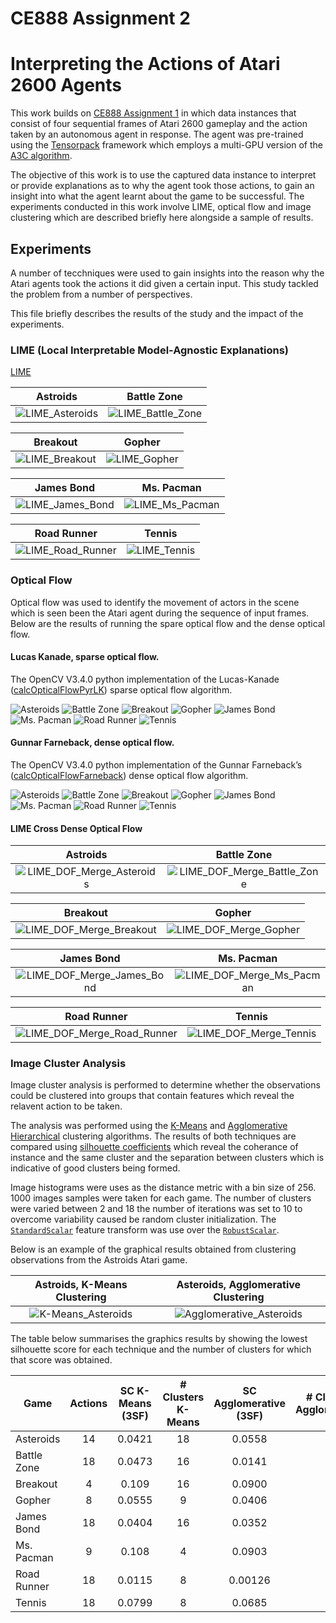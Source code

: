 # CE888 Assignment 2
# Interpreting the Actions of Atari 2600 Agents

This work builds on [CE888 Assignment 1](https://github.com/JamesMadge/ce888assignment1) in which data instances that consist of four sequential frames of Atari 2600 gameplay and the action taken by an autonomous agent in response. The agent was pre-trained using the [Tensorpack](https://github.com/ppwwyyxx/tensorpack/tree/master/examples/A3C-Gym) framework which employs a multi-GPU version of the [A3C algorithm](https://arxiv.org/pdf/1602.01783.pdf).

The objective of this work is to use the captured data instance to interpret or provide explanations as to why the agent took those actions, to gain an insight into what the agent learnt about the game to be successful. The experiments conducted in this work involve LIME, optical flow and image clustering which are described briefly here alongside a sample of results. 

## Experiments

A number of tecchniques were used to gain insights into the reason why the Atari agents took the actions it did given a certain input. This study tackled the problem from a number of perspectives.

This file briefly describes the results of the study and the impact of the experiments.

### LIME (Local Interpretable Model-Agnostic Explanations)

[LIME](https://github.com/marcotcr/lime)

Astroids | Battle Zone
:-------:|:----------:
![LIME_Asteroids](https://raw.githubusercontent.com/JamesMadge/ce888assignment2/master/explanation/results/asteroids/frames/4394-6-23-8.png "LIME, Asteroids") | ![LIME_Battle_Zone](https://raw.githubusercontent.com/JamesMadge/ce888assignment2/master/explanation/results/battle_zone/frames/2177-0-2177-13.png "LIME, Battle Zone")

Breakout | Gopher
:-------:|:----------:
![LIME_Breakout](https://raw.githubusercontent.com/JamesMadge/ce888assignment2/master/explanation/results/breakout/frames/1911-0-1911-2.png "LIME, Breakout")  |  ![LIME_Gopher](https://raw.githubusercontent.com/JamesMadge/ce888assignment2/master/explanation/results/gopher/frames/1131-0-1131-3.png "LIME, Gopher")

James Bond | Ms. Pacman
:---------:|:----------:
![LIME_James_Bond](https://raw.githubusercontent.com/JamesMadge/ce888assignment2/master/explanation/results/james_bond/frames/4851-2-494-17.png "LIME, James Bond")  |  ![LIME_Ms_Pacman](https://raw.githubusercontent.com/JamesMadge/ce888assignment2/master/explanation/results/ms_pacman/frames/4475-1-2048-2.png "LIME, Ms. Pacman")

Road Runner | Tennis
:----------:|:----------:
![LIME_Road_Runner](https://raw.githubusercontent.com/JamesMadge/ce888assignment2/master/explanation/results/road_runner/frames/4877-3-886-7.png "LIME, Road Runner")  |  ![LIME_Tennis](https://raw.githubusercontent.com/JamesMadge/ce888assignment2/master/explanation/results/tennis/frames/662-0-662-9.png "LIME, Tennis")


<!-- ![Asteroids](https://raw.githubusercontent.com/JamesMadge/ce888assignment2/master/explanation/results/asteroids/frames/4394-6-23-8.png "TEXT")
![Battle Zone](https://raw.githubusercontent.com/JamesMadge/ce888assignment2/master/explanation/results/battle_zone/frames/2177-0-2177-13.png "TEXT") -->

<!-- ![Breakout](https://raw.githubusercontent.com/JamesMadge/ce888assignment2/master/explanation/results/breakout/frames/1911-0-1911-2.png "TEXT")
![Gopher](https://raw.githubusercontent.com/JamesMadge/ce888assignment2/master/explanation/results/gopher/frames/1131-0-1131-3.png "TEXT") -->

<!-- ![James Bond](https://raw.githubusercontent.com/JamesMadge/ce888assignment2/master/explanation/results/james_bond/frames/4851-2-494-17.png "TEXT")
![Ms. Pacman](https://raw.githubusercontent.com/JamesMadge/ce888assignment2/master/explanation/results/ms_pacman/frames/4475-1-2048-2.png "TEXT") -->

<!-- ![Road Runner](https://raw.githubusercontent.com/JamesMadge/ce888assignment2/master/explanation/results/road_runner/frames/4877-3-886-7.png "TEXT")
![Tennis](https://raw.githubusercontent.com/JamesMadge/ce888assignment2/master/explanation/results/tennis/frames/662-0-662-9.png "TEXT") -->

### Optical Flow

Optical flow was used to identify the movement of actors in the scene which is seen been the Atari agent during the sequence of input frames. Below are the results of running the spare optical flow and the dense optical flow.

#### Lucas Kanade, sparse optical flow.

The OpenCV V3.4.0 python implementation of the Lucas-Kanade  ([calcOpticalFlowPyrLK](https://docs.opencv.org/3.0-beta/modules/video/doc/motion_analysis_and_object_tracking.html#calcopticalflowpyrlk)) sparse optical flow algorithm.

![Asteroids](https://raw.githubusercontent.com/JamesMadge/ce888assignment2/master/optical_flow/results/lucas_kanade/asteroids/frames/1030-1-547-4.png "TEXT")
![Battle Zone](https://raw.githubusercontent.com/JamesMadge/ce888assignment2/master/optical_flow/results/lucas_kanade/battle_zone/frames/103-0-103-4.png "TEXT")
![Breakout](https://raw.githubusercontent.com/JamesMadge/ce888assignment2/master/optical_flow/results/lucas_kanade/breakout/frames/78-0-78-2.png "TEXT")
![Gopher](https://raw.githubusercontent.com/JamesMadge/ce888assignment2/master/optical_flow/results/lucas_kanade/gopher/frames/90-0-90-7.png "TEXT")
![James Bond](https://raw.githubusercontent.com/JamesMadge/ce888assignment2/master/optical_flow/results/lucas_kanade/james_bond/frames/27-0-27-8.png "TEXT")
![Ms. Pacman](https://raw.githubusercontent.com/JamesMadge/ce888assignment2/master/optical_flow/results/lucas_kanade/ms_pacman/frames/98-0-98-0.png "TEXT")
![Road Runner](https://raw.githubusercontent.com/JamesMadge/ce888assignment2/master/optical_flow/results/lucas_kanade/road_runner/frames/105-0-105-9.png "TEXT")
![Tennis](https://raw.githubusercontent.com/JamesMadge/ce888assignment2/master/optical_flow/results/lucas_kanade/tennis/frames/29-0-29-15.png "TEXT")

#### Gunnar Farneback, dense optical flow.

The OpenCV V3.4.0 python implementation of the Gunnar Farneback’s ([calcOpticalFlowFarneback](https://docs.opencv.org/2.4/modules/video/doc/motion_analysis_and_object_tracking.html#calcopticalflowfarneback)) dense optical flow algorithm.

![Asteroids](https://raw.githubusercontent.com/JamesMadge/ce888assignment2/master/optical_flow/results/dense/asteroids/frames/76-0-76-5.png "TEXT")
![Battle Zone](https://raw.githubusercontent.com/JamesMadge/ce888assignment2/master/optical_flow/results/dense/battle_zone/frames/97-0-97-4.png "TEXT")
![Breakout](https://raw.githubusercontent.com/JamesMadge/ce888assignment2/master/optical_flow/results/dense/breakout/frames/31-0-31-0.png "TEXT")
![Gopher](https://raw.githubusercontent.com/JamesMadge/ce888assignment2/master/optical_flow/results/dense/gopher/frames/98-0-98-4.png "TEXT")
![James Bond](https://raw.githubusercontent.com/JamesMadge/ce888assignment2/master/optical_flow/results/dense/james_bond/frames/7-0-7-7.png "TEXT")
![Ms. Pacman](https://raw.githubusercontent.com/JamesMadge/ce888assignment2/master/optical_flow/results/dense/ms_pacman/frames/93-0-93-0.png "TEXT")
![Road Runner](https://raw.githubusercontent.com/JamesMadge/ce888assignment2/master/optical_flow/results/dense/road_runner/frames/90-0-90-9.png "TEXT")
![Tennis](https://raw.githubusercontent.com/JamesMadge/ce888assignment2/master/optical_flow/results/dense/tennis/frames/10-0-10-16.png "TEXT")

#### LIME Cross Dense Optical Flow

Astroids | Battle Zone
:-------:|:----------:
![LIME_DOF_Merge_Asteroids](https://raw.githubusercontent.com/JamesMadge/ce888assignment2/master/merged_lime_optical_flow/13-0-13-8.png "LIME & Dense Optical Flow Merge, Asteroids")  |  ![LIME_DOF_Merge_Battle_Zone](https://raw.githubusercontent.com/JamesMadge/ce888assignment2/master/merged_lime_optical_flow/263-0-263-10.png "LIME & Dense Optical Flow Merge, Battle Zone")

Breakout | Gopher
:-------:|:----------:
![LIME_DOF_Merge_Breakout](https://raw.githubusercontent.com/JamesMadge/ce888assignment2/master/merged_lime_optical_flow/1469-0-1469-3.png "LIME & Dense Optical Flow Merge, Breakout")  |  ![LIME_DOF_Merge_Gopher](https://raw.githubusercontent.com/JamesMadge/ce888assignment2/master/merged_lime_optical_flow/1334-0-1334-6.png "LIME & Dense Optical Flow Merge, Gopher")

James Bond | Ms. Pacman
:---------:|:----------:
![LIME_DOF_Merge_James_Bond](https://raw.githubusercontent.com/JamesMadge/ce888assignment2/master/merged_lime_optical_flow/1404-0-1404-8.png "LIME & Dense Optical Flow Merge, James Bond")  |  ![LIME_DOF_Merge_Ms_Pacman](https://raw.githubusercontent.com/JamesMadge/ce888assignment2/master/merged_lime_optical_flow/1390-0-1390-5.png "LIME & Dense Optical Flow Merge, Ms. Pacman")

Road Runner | Tennis
:----------:|:----------:
![LIME_DOF_Merge_Road_Runner](https://raw.githubusercontent.com/JamesMadge/ce888assignment2/master/merged_lime_optical_flow/140-0-140-7.png "LIME & Dense Optical Flow Merge, Road Runner")  |  ![LIME_DOF_Merge_Tennis](https://raw.githubusercontent.com/JamesMadge/ce888assignment2/master/merged_lime_optical_flow/760-0-760-15.png "LIME & Dense Optical Flow Merge, Tennis")

### Image Cluster Analysis

Image cluster analysis is performed to determine whether the observations could be clustered into groups that contain features which reveal the relavent action to be taken.

The analysis was performed using the [K-Means](https://projecteuclid.org/download/pdf_1/euclid.bsmsp/1200512992) and [Agglomerative Hierarchical](https://books.google.co.uk/books/about/Numerical_Taxonomy.html?id=iWWcQgAACAAJ&redir_esc=y) clustering algorithms. The results of both techniques are compared using [silhouette coefficients](https://ac.els-cdn.com/0377042787901257/1-s2.0-0377042787901257-main.pdf?_tid=45f93935-07e9-4d91-9c07-f887d75d4283&acdnat=1524558319_227f4e120f76072443bc235ab08a6d55) which reveal the coherance of instance and the same cluster and the separation between clusters which is indicative of good clusters being formed.

Image histograms were uses as the distance metric with a bin size of 256. 1000 images samples were taken for each game. The number of clusters were varied between 2 and 18 the number of iterations was set to 10 to overcome variability caused be random cluster initialization. The [`StandardScalar`](http://scikit-learn.org/stable/modules/generated/sklearn.preprocessing.StandardScaler.html) feature transform was use over the [`RobustScalar`](http://scikit-learn.org/stable/modules/generated/sklearn.preprocessing.RobustScaler.html).

Below is an example of the graphical results obtained from clustering observations from the Astroids Atari game.

Astroids, K-Means Clustering |  Asteroids, Agglomerative Clustering
:---------------------------:|:------------------------------------:
![K-Means_Asteroids](https://raw.githubusercontent.com/JamesMadge/ce888assignment2/master/clustering/results/asteroids/graph_kmeans_silhouette_asteroids.png "Astroids, K-Means Clustering")  |  ![Agglomerative_Asteroids](https://raw.githubusercontent.com/JamesMadge/ce888assignment2/master/clustering/results/asteroids/graph_agglomerative_silhouette_asteroids.png "Asteroids, Agglomerative Clustering")

The table below summarises the graphics results by showing the lowest silhouette score for each technique and the number of clusters for which that score was obtained.

| Game          | Actions | SC K-Means (3SF) | # Clusters K-Means | SC Agglomerative (3SF) | # Clusters Agglomerative |
| ------------- |:-------:|:----------------:|:------------------:|:----------------------:|:------------------------:|
| Asteroids     | 14      | 0.0421           | 18                 | 0.0558                 | 6                        |
| Battle Zone   | 18      | 0.0473           | 16                 | 0.0141                 | 18                       |
| Breakout      | 4       | 0.109            | 16                 | 0.0900                 | 4                        |
| Gopher        | 8       | 0.0555           | 9                  | 0.0406                 | 10                       |
| James Bond    | 18      | 0.0404           | 16                 | 0.0352                 | 6                        |
| Ms. Pacman    | 9       | 0.108            | 4                  | 0.0903                 | 3                        |
| Road Runner   | 18      | 0.0115           | 8                  | 0.00126                | 13                       |
| Tennis        | 18      | 0.0799           | 8                  | 0.0685                 | 8                        |


<!--

8 [data sets](https://github.com/JamesMadge/ce888assignment1/tree/master/data) have been captured, each comprised of 5000 instances formed from 4 concatenated sequential frames of [agents](http://models.tensorpack.com/OpenAIGym/) playing one of eight Atari games, namely; Asteroids, Battle Zone, *Breakout*, *Gopher*, *James Bond*, *Ms. Pacman*, *Road Runner* and *Tennis*. The first 50 instances of each data set have been uploaded to GitHib for the purposes of demonstration. The entire data is 0.5GiB and hence is stored and maintained locally.

Each data instance has the following descriptive name: 

<**observation**>-<**episode**>-<**tick**>-<**action**>.png

Where, **observation** is the number of the observation from 0->4999, **episode** is the game number incremented from zero if a new game is started while observations are being captured, **tick** observation number for the current episode, **action** the resulting action taken by the agent.

![Asteroids](https://raw.githubusercontent.com/JamesMadge/ce888assignment1/master/data/asteroids/49-0-49-2.png "TEXT")
![Battle Zone](https://raw.githubusercontent.com/JamesMadge/ce888assignment1/master/data/battle_zone/49-0-49-9.png "TEXT")

![Breakout](https://raw.githubusercontent.com/JamesMadge/ce888assignment1/master/data/breakout/49-0-49-1.png "TEXT")
![Gopher](https://raw.githubusercontent.com/JamesMadge/ce888assignment1/master/data/gopher/49-0-49-4.png "TEXT")

![James Bond](https://raw.githubusercontent.com/JamesMadge/ce888assignment1/master/data/james_bond/49-0-49-11.png "TEXT")
![Ms. Pacman](https://raw.githubusercontent.com/JamesMadge/ce888assignment1/master/data/ms_pacman/49-0-49-6.png "TEXT")

![Road Runner](https://raw.githubusercontent.com/JamesMadge/ce888assignment1/master/data/road_runner/49-0-49-17.png "TEXT")
![Tennis](https://raw.githubusercontent.com/JamesMadge/ce888assignment1/master/data/tennis/49-0-49-8.png "TEXT")

## Code

Minimal code was required to be written for Assignment 1, the provided sample code shown below was modified and incorporated into the `play_one_episode` function of TensorPack's [common.py](https://github.com/ppwwyyxx/tensorpack/blob/master/examples/DeepQNetwork/common.py) file within the DeepQNetwork example to capture data instances named in the format specified above. The resulting implementation can be found [here](https://github.com/JamesMadge/ce888assignment1/blob/master/common.py).

```python
from PIL import Image

stacker = np.empty((84, 0, 3),dtype="uint8")

for it in range(4):
    im = Image.fromarray(s[:, :, it*3:3*(it+1)])
    q = np.asarray(im)
    stacker = np.hstack((stacker, q))

im = Image.fromarray(stacker)
im.save("game_name-" + str(t) + ".png") # you need to define (t) somewhere so that you know which part of the game you are in. 


```

-->

